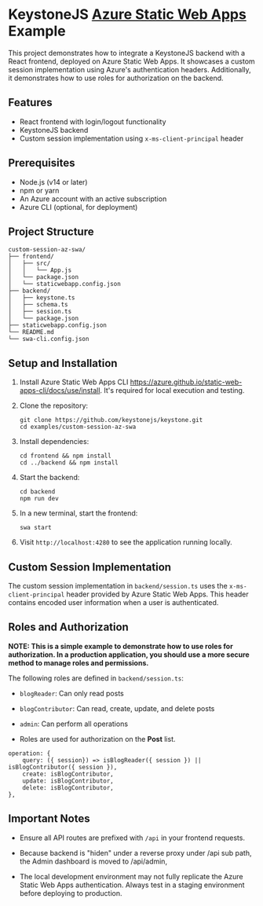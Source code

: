 # KeystoneJS [Azure Static Web Apps](https://learn.microsoft.com/en-us/azure/static-web-apps/overview) Example

This project demonstrates how to integrate a KeystoneJS backend with a React frontend, deployed on Azure Static Web Apps. It showcases a custom session implementation using Azure's authentication headers. Additionally, it demonstrates how to use roles for authorization on the backend.

## Features

- React frontend with login/logout functionality
- KeystoneJS backend
- Custom session implementation using `x-ms-client-principal` header

## Prerequisites

- Node.js (v14 or later)
- npm or yarn
- An Azure account with an active subscription
- Azure CLI (optional, for deployment)

## Project Structure

```
custom-session-az-swa/
├── frontend/
│   ├── src/
│   │   └── App.js
│   └── package.json
│   └── staticwebapp.config.json
├── backend/
│   ├── keystone.ts
│   ├── schema.ts
│   ├── session.ts
│   └── package.json
├── staticwebapp.config.json
└── README.md
└── swa-cli.config.json
```

## Setup and Installation
1. Install Azure Static Web Apps CLI https://azure.github.io/static-web-apps-cli/docs/use/install. It's required for local execution and testing.
2. Clone the repository:
   ```
   git clone https://github.com/keystonejs/keystone.git
   cd examples/custom-session-az-swa
   ```

3. Install dependencies:
   ```
   cd frontend && npm install
   cd ../backend && npm install
   ```

4. Start the backend:
   ```
   cd backend
   npm run dev
   ```

5. In a new terminal, start the frontend:
   ```
   swa start
   ```

7. Visit `http://localhost:4280` to see the application running locally.

## Custom Session Implementation

The custom session implementation in `backend/session.ts` uses the `x-ms-client-principal` header provided by Azure Static Web Apps. This header contains encoded user information when a user is authenticated.

## Roles and Authorization
**NOTE: This is a simple example to demonstrate how to use roles for authorization. In a production application, you should use a more secure method to manage roles and permissions.**

The following roles are defined in `backend/session.ts`:
- `blogReader`: Can only read posts
- `blogContributor`: Can read, create, update, and delete posts
- `admin`: Can perform all operations

- Roles are used for authorization on the **Post** list.
```
operation: {   
    query: ({ session}) => isBlogReader({ session }) || isBlogContributor({ session }),              
    create: isBlogContributor,
    update: isBlogContributor,
    delete: isBlogContributor,
},
```

## Important Notes

- Ensure all API routes are prefixed with `/api` in your frontend requests.
- Because backend is "hiden" under a reverse proxy under /api sub path,  the Admin dashboard is moved to /api/admin, 

- The local development environment may not fully replicate the Azure Static Web Apps authentication. Always test in a staging environment before deploying to production.

